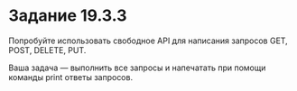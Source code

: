 # Задание 19.3.3

Попробуйте использовать свободное API для написания запросов GET, POST, DELETE, PUT. 

Ваша задача — выполнить все запросы и напечатать при помощи команды print ответы запросов.
